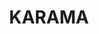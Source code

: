 ---
lastmod: '2025-04-06T06:05:19+00:00'
latitude: -12.404778
layout: suburb
longitude: 130.916098
postcode: 0813
state: NT
title: KARAMA
url: /nt/karama/
---